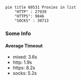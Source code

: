 
```mermaid
pie title 60531 Proxies in list
    "HTTP" : 27939
    "HTTPS": 9846
    "SOCKS" : 30713
```

### Some Info
#### Average Timeout

- mixed: 3.6s
- http: 1.9s
- https: 8.2s
- socks: 5.2s
